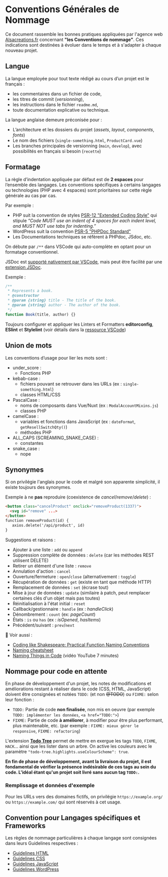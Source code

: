 # Conventions Générales de Nommage

Ce document rassemble les bonnes pratiques appliquées par l'agence web [Alsacreations.fr](https://www.alsacreations.fr/) concernant **"les Conventions de nommage"**. Ces indications sont destinées à évoluer dans le temps et à s'adapter à chaque nouveau projet.

## Langue

La langue employée pour tout texte rédigé au cours d’un projet est le français :

- les commentaires dans un fichier de code,
- les titres de commit (_versionning_),
- les instructions dans le fichier `readme.md`,
- toute documentation explicative ou technique.

La langue anglaise demeure préconisée pour :

- L’architecture et les dossiers du projet (_assets_, _layout_, _components_, _fonts_)
- Le nom des fichiers (`single-something.html`, `ProductCard.vue`)
- Les branches principales de versionning (`main`, `develop`), avec possibilités en français si besoin (`recette`)

## Formatage

La règle d’indentation appliquée par défaut est de **2 espaces** pour l’ensemble des langages. Les conventions spécifiques à certains langages ou technologies (PHP avec 4 espaces) sont prioritaires sur cette règle générale au cas par cas.

Par exemple :

- PHP suit la convention de styles [PSR-12 "Extended Coding Style"](https://www.php-fig.org/psr/psr-12/) qui stipule _“Code MUST use an indent of 4 spaces for each indent level, and MUST NOT use tabs for indenting.”_
- WordPress suit la convention [PSR-5 "PHPDoc Standard"](https://www.php-fig.org/psr/)
- Les Documentations techniques se réfèrent à PHPdoc, JSdoc, etc.

On débute par `/**` dans VSCode qui auto-complète en optant pour un formatage conventionnel.

JSDoc est [supporté nativement par VSCode](https://code.visualstudio.com/docs/languages/javascript#_jsdoc-support), mais peut être facilité par une [extension JSDoc](https://marketplace.visualstudio.com/items?itemName=stevencl.addDocComments).

Exemple :

```js
/**
 * Represents a book.
 * @constructor
 * @param {string} title - The title of the book.
 * @param {string} author - The author of the book.
 */
function Book(title, author) {}
```

Toujours configurer et appliquer les Linters et Formatters **editorconfig**, **ESlint** et **Stylelint** (voir détails dans la [ressource VSCode](/resources/vscode.md))

## Union de mots

Les conventions d’usage pour lier les mots sont :

- under_score :
  - Fonctions PHP
- kebab-case :
  - fichiers pouvant se retrouver dans les URLs (ex : `single-something.html`)
  - classes HTML/CSS
- PascalCase :
  - noms de composants dans Vue/Nuxt (ex : `ModalAccountMixins.js`)
  - classes PHP
- camelCase :
  - variables et fonctions dans JavaScript (ex : `dateFormat`, `getResellSwitchQty()`)
  - méthodes PHP
- ALL_CAPS (SCREAMING_SNAKE_CASE) :
  - constantes
- snake_case :
  - nope

## Synonymes

Si on privilégie l'anglais pour le code et malgré son apparente simplicité, il existe toujours des synonymes.

Exemple à ne **pas** reproduire (coexistence de _cancel_/_remove_/_delete_) :

```html
<button class="cancelProduct" onclick="removeProduct(1337)">
  <svg id="remove" ...>
</button>
function removeProduct(id) {
   axios.delete('/api/product', id)
}
```

Suggestions et raisons :

- Ajouter à une liste : `add` ou `append`
- Suppression complète de données : `delete` (car les méthodes REST utilisent DELETE)
- Retirer un élément d'une liste : `remove`
- Annulation d'action : `cancel`
- Ouverture/fermeture : `open`/`close` (alternativement : `toggle`)
- Récupération de données : `get` (existe en tant que méthode HTTP)
- Remplacement de données : `set` (écrase tout)
- Mise à jour de données : `update` (similaire à patch, peut remplacer certaines clés d'un objet mais pas toutes)
- Réinitialisation à l'état initial : `reset`
- Callback/gestionnaire : `handle` (ex : _handleClick_)
- Dénombrement : `count` (ex: _pageCount_)
- États : `is` ou `has` (ex : _isOpened_, _hasItems_)
- Précédent/suivant : `prev`/`next`

🔖 Voir aussi :

- [Coding like Shakespeare: Practical Function Naming Conventions](https://dmitripavlutin.com/coding-like-shakespeare-practical-function-naming-conventions/)
- [Naming cheatsheet](https://github.com/kettanaito/naming-cheatsheet)
- [Naming Things in Code](https://www.youtube.com/watch?v=-J3wNP6u5YU) (vidéo YouTube 7 minutes)

## Nommage pour code en attente

En phase de développement d'un projet, les notes de modifications et améliorations restant à réaliser dans le code (CSS, HTML, JavaScript) doivent être consignées et notées `TODO:` (et non ~~@TODO~~) ou `FIXME:` selon leur fonction&nbsp;:

- `TODO:` Partie de code **non finalisée**, non mis en oeuvre (par exemple `TODO: implémenter les données`, `<a href="TODO:">`)
- `FIXME:` Partie de code **à améliorer**, à modifier pour être plus performant, plus maintenable, etc. (par exemple : `FIXME: mieux gérer le responsive`, `FIXME: refactoring`)

L'extension **[Todo Tree](https://marketplace.visualstudio.com/items?itemName=Gruntfuggly.todo-tree)** permet de mettre en exergue les tags `TODO`, `FIXME`, `HACK`... ainsi que les lister dans un arbre. On active les couleurs avec le paramètre `"todo-tree.highlights.useColourScheme": true`.

**En fin de phase de développement, avant la livraison du projet, il est fondamental de vérifier la présence indésirable de ces tags au sein du code. L'idéal étant qu'un projet soit livré sans aucun tag `TODO:`.**

### Remplissage et données d'exemple

Pour les URLs vers des domaines fictifs, on privilégie `https://example.org/` ou `https://example.com/` qui sont réservés à cet usage.

## Convention pour Langages spécifiques et Frameworks

Les règles de nommage particulières à chaque langage sont consignées dans leurs Guidelines respectives :

- [Guidelines HTML](html.md)
- [Guidelines CSS](css.md)
- [Guidelines JavaScript](javascript.md)
- [Guidelines WordPress](wordpress.md)
